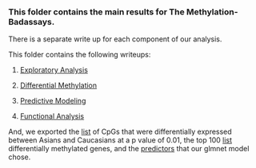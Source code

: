 ### This folder contains the main results for The Methylation-Badassays.

There is a separate write up for each component of our analysis.

This folder contains the following writeups:

1. [Exploratory Analysis](https://github.com/STAT540-UBC/team_Methylation-Badassays/blob/master/Results/Exploratory%20Analysis%20Write%20Up.md)
    
2. [Differential Methylation](https://github.com/STAT540-UBC/team_Methylation-Badassays/blob/master/Results/Differential%20Methylation%20Analysis%20Write%20Up.md)
   
3. [Predictive Modeling]()
    
4. [Functional Analysis](https://github.com/STAT540-UBC/team_Methylation-Badassays/blob/master/Results/Functional%20Analysis%20Write%20Up.md)

And, we exported the [list](https://github.com/STAT540-UBC/team_Methylation-Badassays/blob/master/Results/limma_pval0.01_ancestry_accountingforGender.txt) of CpGs that were differentially expressed between Asians and Caucasians at a p value of 0.01, the top 100 [list](https://github.com/STAT540-UBC/team_Methylation-Badassays/blob/master/Results/limma_top100_ethnicity_accountingforGender.txt) differentially methylated genes, and the [predictors](https://github.com/STAT540-UBC/team_Methylation-Badassays/blob/master/Results/predictorsGlmnet.txt) that our glmnet model chose.